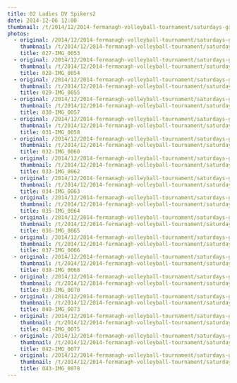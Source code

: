 ```yaml
---
title: 02 Ladies DV Spikers2
date: 2014-12-06 12:00
thumbnail: /t/2014/12/2014-fermanagh-volleyball-tournament/saturdays-games/02-Ladies-dv-spikers2/027-img_0053.jpg
photos:
  - original: /2014/12/2014-fermanagh-volleyball-tournament/saturdays-games/02-Ladies-dv-spikers2/027-img_0053.jpg
    thumbnail: /t/2014/12/2014-fermanagh-volleyball-tournament/saturdays-games/02-Ladies-dv-spikers2/027-img_0053.jpg
    title: 027-IMG_0053
  - original: /2014/12/2014-fermanagh-volleyball-tournament/saturdays-games/02-Ladies-dv-spikers2/028-img_0054.jpg
    thumbnail: /t/2014/12/2014-fermanagh-volleyball-tournament/saturdays-games/02-Ladies-dv-spikers2/028-img_0054.jpg
    title: 028-IMG_0054
  - original: /2014/12/2014-fermanagh-volleyball-tournament/saturdays-games/02-Ladies-dv-spikers2/029-img_0055.jpg
    thumbnail: /t/2014/12/2014-fermanagh-volleyball-tournament/saturdays-games/02-Ladies-dv-spikers2/029-img_0055.jpg
    title: 029-IMG_0055
  - original: /2014/12/2014-fermanagh-volleyball-tournament/saturdays-games/02-Ladies-dv-spikers2/030-img_0057.jpg
    thumbnail: /t/2014/12/2014-fermanagh-volleyball-tournament/saturdays-games/02-Ladies-dv-spikers2/030-img_0057.jpg
    title: 030-IMG_0057
  - original: /2014/12/2014-fermanagh-volleyball-tournament/saturdays-games/02-Ladies-dv-spikers2/031-img_0058.jpg
    thumbnail: /t/2014/12/2014-fermanagh-volleyball-tournament/saturdays-games/02-Ladies-dv-spikers2/031-img_0058.jpg
    title: 031-IMG_0058
  - original: /2014/12/2014-fermanagh-volleyball-tournament/saturdays-games/02-Ladies-dv-spikers2/032-img_0060.jpg
    thumbnail: /t/2014/12/2014-fermanagh-volleyball-tournament/saturdays-games/02-Ladies-dv-spikers2/032-img_0060.jpg
    title: 032-IMG_0060
  - original: /2014/12/2014-fermanagh-volleyball-tournament/saturdays-games/02-Ladies-dv-spikers2/033-img_0062.jpg
    thumbnail: /t/2014/12/2014-fermanagh-volleyball-tournament/saturdays-games/02-Ladies-dv-spikers2/033-img_0062.jpg
    title: 033-IMG_0062
  - original: /2014/12/2014-fermanagh-volleyball-tournament/saturdays-games/02-Ladies-dv-spikers2/034-img_0063.jpg
    thumbnail: /t/2014/12/2014-fermanagh-volleyball-tournament/saturdays-games/02-Ladies-dv-spikers2/034-img_0063.jpg
    title: 034-IMG_0063
  - original: /2014/12/2014-fermanagh-volleyball-tournament/saturdays-games/02-Ladies-dv-spikers2/035-img_0064.jpg
    thumbnail: /t/2014/12/2014-fermanagh-volleyball-tournament/saturdays-games/02-Ladies-dv-spikers2/035-img_0064.jpg
    title: 035-IMG_0064
  - original: /2014/12/2014-fermanagh-volleyball-tournament/saturdays-games/02-Ladies-dv-spikers2/036-img_0065.jpg
    thumbnail: /t/2014/12/2014-fermanagh-volleyball-tournament/saturdays-games/02-Ladies-dv-spikers2/036-img_0065.jpg
    title: 036-IMG_0065
  - original: /2014/12/2014-fermanagh-volleyball-tournament/saturdays-games/02-Ladies-dv-spikers2/037-img_0066.jpg
    thumbnail: /t/2014/12/2014-fermanagh-volleyball-tournament/saturdays-games/02-Ladies-dv-spikers2/037-img_0066.jpg
    title: 037-IMG_0066
  - original: /2014/12/2014-fermanagh-volleyball-tournament/saturdays-games/02-Ladies-dv-spikers2/038-img_0068.jpg
    thumbnail: /t/2014/12/2014-fermanagh-volleyball-tournament/saturdays-games/02-Ladies-dv-spikers2/038-img_0068.jpg
    title: 038-IMG_0068
  - original: /2014/12/2014-fermanagh-volleyball-tournament/saturdays-games/02-Ladies-dv-spikers2/039-img_0070.jpg
    thumbnail: /t/2014/12/2014-fermanagh-volleyball-tournament/saturdays-games/02-Ladies-dv-spikers2/039-img_0070.jpg
    title: 039-IMG_0070
  - original: /2014/12/2014-fermanagh-volleyball-tournament/saturdays-games/02-Ladies-dv-spikers2/040-img_0073.jpg
    thumbnail: /t/2014/12/2014-fermanagh-volleyball-tournament/saturdays-games/02-Ladies-dv-spikers2/040-img_0073.jpg
    title: 040-IMG_0073
  - original: /2014/12/2014-fermanagh-volleyball-tournament/saturdays-games/02-Ladies-dv-spikers2/041-img_0075.jpg
    thumbnail: /t/2014/12/2014-fermanagh-volleyball-tournament/saturdays-games/02-Ladies-dv-spikers2/041-img_0075.jpg
    title: 041-IMG_0075
  - original: /2014/12/2014-fermanagh-volleyball-tournament/saturdays-games/02-Ladies-dv-spikers2/042-img_0077.jpg
    thumbnail: /t/2014/12/2014-fermanagh-volleyball-tournament/saturdays-games/02-Ladies-dv-spikers2/042-img_0077.jpg
    title: 042-IMG_0077
  - original: /2014/12/2014-fermanagh-volleyball-tournament/saturdays-games/02-Ladies-dv-spikers2/043-img_0078.jpg
    thumbnail: /t/2014/12/2014-fermanagh-volleyball-tournament/saturdays-games/02-Ladies-dv-spikers2/043-img_0078.jpg
    title: 043-IMG_0078
---
```


